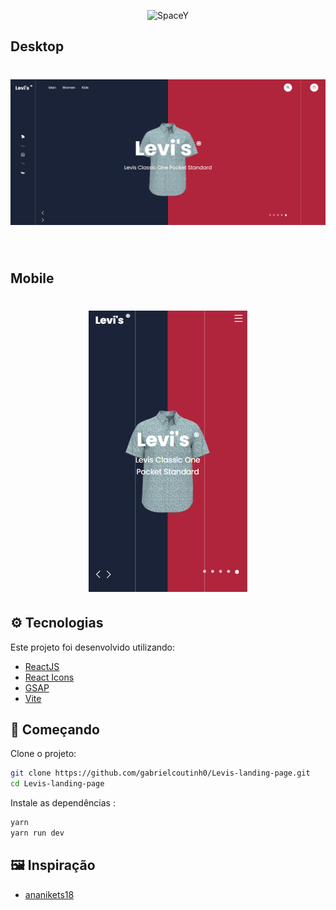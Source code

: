 <p align="center">
  <img alt="SpaceY" src=".github/Logo.svg">
</p>

## Desktop
<h1 align="center">
    <img alt="Preview Desktop" title="Preview Desktop" src=".github/Desktop.png" />
</h1>

<br>

## Mobile
<h1 align="center">
    <img alt="Preview Mobile" title="Preview Mobile" src=".github/Mobile.png" />
</h1>

## ⚙️ Tecnologias
Este projeto foi desenvolvido utilizando:

- [ReactJS](https://reactjs.org/)
- [React Icons](https://react-icons.github.io/react-icons/)
- [GSAP](https://greensock.com/react/)
- [Vite](https://vitejs.dev/)

## 📌 Começando

Clone o projeto:

```bash
git clone https://github.com/gabrielcoutinh0/Levis-landing-page.git
cd Levis-landing-page
```

Instale as dependências :

```bash
yarn
yarn run dev
```

## 🖼️ Inspiração
- [ananikets18](https://github.com/ananikets18/responsive-landing-page-using-html-css-js)